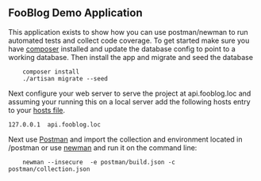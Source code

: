 ## FooBlog Demo Application

This application exists to show how you can use postman/newman to run automated tests and collect code coverage. To get started make sure you have [composer](https://getcomposer.org) installed and update the database config to point to a working database. Then install the app and migrate and seed the database

```shell
    composer install
    ./artisan migrate --seed
```

Next configure your web server to serve the project at api.fooblog.loc and assuming your running this on a local server add the following hosts entry to your [hosts file](http://www.howtogeek.com/howto/27350/beginner-geek-how-to-edit-your-hosts-file/).

```
127.0.0.1  api.fooblog.loc
```

Next use [Postman](https://www.getpostman.com/) and import the collection and environment located in /postman or use [newman](https://www.getpostman.com/docs/newman_intro) and run it on the command line:

```shell
    newman --insecure  -e postman/build.json -c postman/collection.json
```
